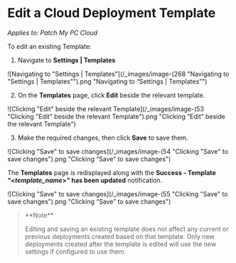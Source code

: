 # Edit a Cloud Deployment Template

_Applies to: Patch My PC Cloud_

To edit an existing Template:

1. Navigate to **Settings | Templates**

![Navigating to "Settings | Templates"](/_images/image-(268 "Navigating to \"Settings | Templates\"").png "Navigating to “Settings | Templates”")

2. On the **Templates** page, click **Edit** beside the relevant template.

![Clicking "Edit" beside the relevant Template](/_images/image-(53 "Clicking \"Edit\" beside the relevant Template").png "Clicking “Edit” beside the relevant Template")

3. Make the required changes, then click **Save** to save them.

![Clicking "Save" to save changes](/_images/image-(54 "Clicking \"Save\" to save changes").png "Clicking “Save” to save changes")

The **Templates** page is redisplayed along with the **Success - Template “<**_**template\_name**_**>" has been updated** notification.

![Clicking "Save" to save changes](/_images/image-(55 "Clicking \"Save\" to save changes").png "Clicking “Save” to save changes")

<blockquote class="wp-block-quote">
<p>**Note**</p>
<p>Editing and saving an existing template does not affect any current or previous deployments created based on that template. Only new deployments created after the template is edited will use the new settings if configured to use them.</p>
</blockquote>